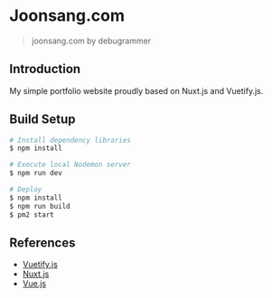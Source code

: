 # Joonsang.com
> joonsang.com by debugrammer

## Introduction
My simple portfolio website proudly based on Nuxt.js and Vuetify.js.

## Build Setup
``` bash
# Install dependency libraries
$ npm install

# Execute local Nodemon server
$ npm run dev

# Deploy
$ npm install
$ npm run build
$ pm2 start
```

## References
* [Vuetify.js](https://vuetifyjs.com)
* [Nuxt.js](https://nuxtjs.org)
* [Vue.js](https://vuejs.org)

